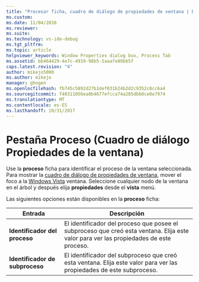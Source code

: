```yaml
---
title: "Procesar ficha, cuadro de diálogo de propiedades de ventana | Documentos de Microsoft"
ms.custom: 
ms.date: 11/04/2016
ms.reviewer: 
ms.suite: 
ms.technology: vs-ide-debug
ms.tgt_pltfrm: 
ms.topic: article
helpviewer_keywords: Window Properties dialog box, Process Tab
ms.assetid: bb464429-4e7c-4919-98b5-1aaafe89bb5f
caps.latest.revision: "4"
author: mikejo5000
ms.author: mikejo
manager: ghogen
ms.openlocfilehash: fb745c5892d27b1def031b24b2d2c9352c8cc6a4
ms.sourcegitcommit: f40311056ea0b4677efcca74a285dbb0ce0e7974
ms.translationtype: MT
ms.contentlocale: es-ES
ms.lasthandoff: 10/31/2017
---
```

# <a name="process-tab-window-properties-dialog-box"></a>Pestaña Proceso (Cuadro de diálogo Propiedades de la ventana)
Use la **proceso** ficha para identificar el proceso de la ventana seleccionada. Para mostrar la [cuadro de diálogo de propiedades de ventana](../debugger/window-properties-dialog-box.md), mover el foco a la [Windows Vista](../debugger/windows-view.md) ventana. Seleccione cualquier nodo de la ventana en el árbol y después elija **propiedades** desde el **vista** menú.  
  
 Las siguientes opciones están disponibles en la **proceso** ficha:  
  
|Entrada|Descripción|  
|-----------|-----------------|  
|**Identificador del proceso**|El identificador del proceso que posee el subproceso que creó esta ventana. Elija este valor para ver las propiedades de este proceso.|  
|**Identificador de subproceso**|El identificador del subproceso que creó esta ventana. Elija este valor para ver las propiedades de este subproceso.|